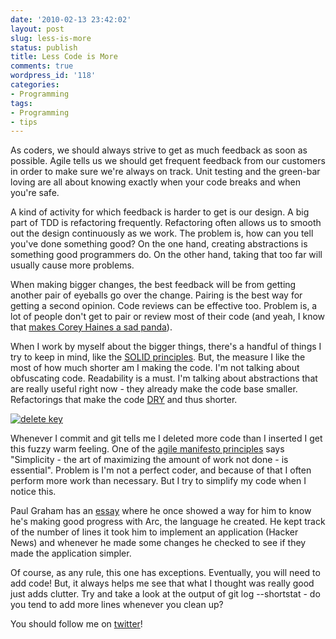 ```yaml
---
date: '2010-02-13 23:42:02'
layout: post
slug: less-is-more
status: publish
title: Less Code is More
comments: true
wordpress_id: '118'
categories:
- Programming
tags:
- Programming
- tips
---
```


As coders, we should always strive to get as much feedback as soon as possible. Agile tells us we should get frequent feedback from our customers in order to make sure we're always on track. Unit testing and the green-bar loving are all about knowing exactly when your code breaks and when you're safe.

A kind of activity for which feedback is harder to get is our design. A big part of TDD is refactoring frequently. Refactoring often allows us to smooth out the design continuously as we work. The problem is, how can you tell you've done something good? On the one hand, creating abstractions is something good programmers do. On the other hand, taking that too far will usually cause more problems.

When making bigger changes, the best feedback will be from getting another pair of eyeballs go over the change. Pairing is the best way for getting a second opinion. Code reviews can be effective too. Problem is, a lot of people don't get to pair or review most of their code (and yeah, I know that [makes Corey Haines a sad panda](http://bit.ly/aSClmK)).

When I work by myself about the bigger things, there's a handful of things I try to keep in mind, like the [SOLID principles](http://bit.ly/bs003B). But, the measure I like the most of how much shorter am I making the code. I'm not talking about obfuscating code. Readability is a must. I'm talking about abstractions that are really useful right now - they already make the code base smaller. Refactorings that make the code [DRY](http://bit.ly/dizkHM) and thus shorter.

[![delete key](http://codelord.net/wp-content/uploads/2010/02/67396-delete-key-150x150.jpg)](http://codelord.net/wp-content/uploads/2010/02/67396-delete-key.jpg)

Whenever I commit and git tells me I deleted more code than I inserted I get this fuzzy warm feeling. One of the [agile manifesto principles](http://bit.ly/cPw2Nr) says "Simplicity - the art of maximizing the amount of work not done - is essential". Problem is I'm not a perfect coder, and because of that I often perform more work than necessary. But I try to simplify my code when I notice this.

Paul Graham has an [essay](http://bit.ly/ae8RfK) where he once showed a way for him to know he's making good progress with Arc, the language he created. He kept track of the number of lines it took him to implement an application (Hacker News) and whenever he made some changes he checked to see if they made the application simpler.

Of course, as any rule, this one has exceptions. Eventually, you will need to add code! But, it always helps me see that what I thought was really good just adds clutter. Try and take a look at the output of git log --shortstat - do you tend to add more lines whenever you clean up?

You should follow me on [twitter](http://bit.ly/aU2CaB)!
